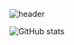 <!--
**Yujin-Baek/Yujin-Baek** is a ✨ _special_ ✨ repository because its `README.md` (this file) appears on your GitHub profile.

Here are some ideas to get you started:

- 🔭 I’m currently working on ...
- 🌱 I’m currently learning ...
- 👯 I’m looking to collaborate on ...
- 🤔 I’m looking for help with ...
- 💬 Ask me about ...
- 📫 How to reach me: ...
- 😄 Pronouns: ...
- ⚡ Fun fact: ...
-->
![header](https://capsule-render.vercel.app/api?type=waving&color=0:FFEBB6,100:FFD700&height=190&section=header&text=Sojung's%20Github&fontSize=48&fontColor=FFC300&fontAlignY=40&animation=twinkling)

![GitHub stats](https://github-readme-stats.vercel.app/api?username=ssojungg&count_private=true&show_icons=true&theme=solarized-light)
